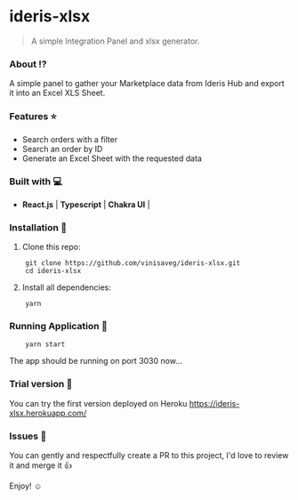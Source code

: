 # ideris-xlsx

> A simple Integration Panel and xlsx generator.

### About :interrobang:

A simple panel to gather your Marketplace data from Ideris Hub and export it into an Excel XLS Sheet.

### Features :star:

* Search orders with a filter 
* Search an order by ID
* Generate an Excel Sheet with the requested data

### Built with :computer:

- **React.js** | **Typescript** | **Chakra UI** |

### Installation :construction_worker:

1. Clone this repo: 

```
    git clone https://github.com/vinisaveg/ideris-xlsx.git
    cd ideris-xlsx

```

2. Install all dependencies:

```
    yarn

```

### Running Application :construction_worker:

```
    yarn start

```

The app should be running on port 3030 now...

### Trial version :seedling:

You can try the first version deployed on Heroku
https://ideris-xlsx.herokuapp.com/

### Issues :bug:

You can gently and respectfully create a PR to this project, I'd love to review it and merge it :+1:

Enjoy! :relaxed:
